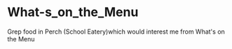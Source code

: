 # What-s_on_the_Menu

Grep food in Perch (School Eatery)which would interest me from What's on the Menu